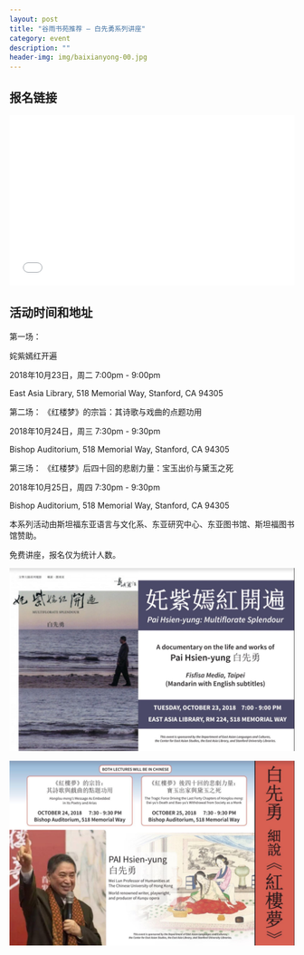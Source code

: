 ```yaml
---
layout: post
title: "谷雨书苑推荐 — 白先勇系列讲座"
category: event
description: ""
header-img: img/baixianyong-00.jpg
---
```


## 报名链接
<div style="width:100%; text-align:left;" ><iframe src="//eventbrite.com/tickets-external?eid=50676922038&ref=etckt" frameborder="0" height="300" width="100%" vspace="0" hspace="0" marginheight="5" marginwidth="5" scrolling="auto" allowtransparency="true"></iframe></div>

## 活动时间和地址
第一场：

姹紫嫣红开遍

2018年10月23日，周二 7:00pm - 9:00pm 

East Asia Library, 518 Memorial Way, Stanford, CA 94305



第二场：
《红楼梦》的宗旨：其诗歌与戏曲的点题功用

2018年10月24日，周三 7:30pm - 9:30pm 

Bishop Auditorium, 518 Memorial Way, Stanford, CA 94305

 
 
第三场：
《红楼梦》后四十回的悲剧力量：宝玉出价与黛玉之死

2018年10月25日，周四 7:30pm - 9:30pm 

Bishop Auditorium, 518 Memorial Way, Stanford, CA 94305

 

 
本系列活动由斯坦福东亚语言与文化系、东亚研究中心、东亚图书馆、斯坦福图书馆赞助。

免费讲座，报名仅为统计人数。

![img](/img/baixianyong-01.jpg)

![img](/img/baixianyong-02.jpg)
